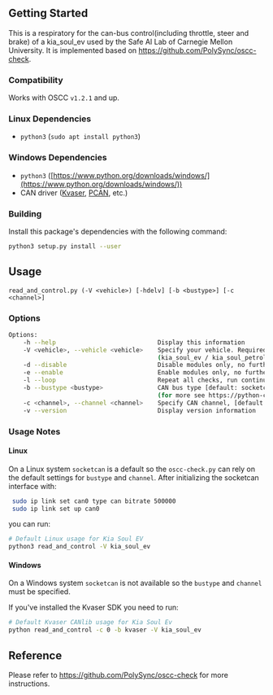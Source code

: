 
## Getting Started

This is a respiratory for the can-bus control(including throttle, steer and brake) of a kia_soul_ev used by the Safe AI Lab of Carnegie Mellon University. It is implemented based on https://github.com/PolySync/oscc-check.

### Compatibility

Works with OSCC `v1.2.1` and up.

### Linux Dependencies

- `python3` (`sudo apt install python3`)

### Windows Dependencies

- `python3` ([https://www.python.org/downloads/windows/](https://www.python.org/downloads/windows/))
- CAN driver ([Kvaser](https://www.kvaser.com/developer/canlib-sdk/), [PCAN](https://www.peak-system.com/PCAN-USB.199.0.html?&L=1), etc.)

### Building

Install this package's dependencies with the following command:

```bash
python3 setup.py install --user
```

## Usage

`read_and_control.py (-V <vehicle>) [-hdelv] [-b <bustype>] [-c <channel>]`

### Options

```bash
Options:
    -h --help                            Display this information
    -V <vehicle>, --vehicle <vehicle>    Specify your vehicle. Required.
                                         (kia_soul_ev / kia_soul_petrol / kia_niro)
    -d --disable                         Disable modules only, no further checks (overrides enable)
    -e --enable                          Enable modules only, no further checks
    -l --loop                            Repeat all checks, run continuously
    -b --bustype <bustype>               CAN bus type [default: socketcan_native]
                                         (for more see https://python-can.readthedocs.io/en/2.1.0/interfaces.html)
    -c <channel>, --channel <channel>    Specify CAN channel, [default: can0]
    -v --version                         Display version information
```

### Usage Notes

#### Linux

On a Linux system `socketcan` is a default so the `oscc-check.py` can rely on the default settings
for `bustype` and `channel`. After initializing the socketcan interface with:

```bash
 sudo ip link set can0 type can bitrate 500000
 sudo ip link set up can0
```

you can run:

```bash
# Default Linux usage for Kia Soul EV
python3 read_and_control -V kia_soul_ev
```

#### Windows

On a Windows system `socketcan` is not available so the `bustype` and `channel` must be specified.

If you've installed the Kvaser SDK you need to run:

```bash
# Default Kvaser CANlib usage for Kia Soul Ev
python read_and_control -c 0 -b kvaser -V kia_soul_ev
```

## Reference

Please refer to https://github.com/PolySync/oscc-check for more instructions.
